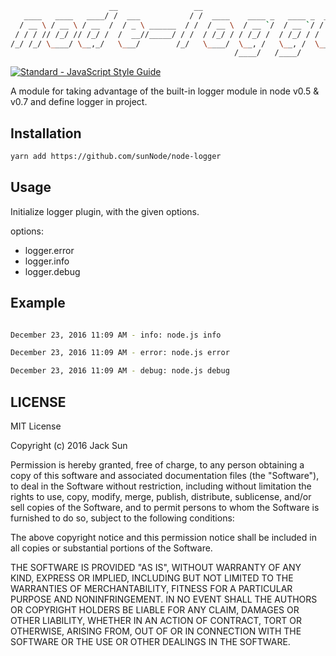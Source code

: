 
```bash
                      __                 __                                       
   ____   ____   ____/ /  ___           / /  ____    ____ _   ____ _  ___    _____
  / __ \ / __ \ / __  /  / _ \ ______  / /  / __ \  / __ `/  / __ `/ / _ \  / ___/
 / / / // /_/ // /_/ /  /  __//_____/ / /  / /_/ / / /_/ /  / /_/ / /  __/ / /    
/_/ /_/ \____/ \__,_/   \___/        /_/   \____/  \__, /   \__, /  \___/ /_/     
                                                  /____/   /____/                                       
```
[![Standard - JavaScript Style Guide](https://img.shields.io/badge/code%20style-standard-brightgreen.svg)](http://standardjs.com/)

A module for taking advantage of the built-in logger module in node v0.5 & v0.7 and define logger in project.

## Installation
```bash
yarn add https://github.com/sunNode/node-logger
```


## Usage

Initialize logger plugin, with the given options.

options:
* logger.error
* logger.info
* logger.debug


## Example

```bash

December 23, 2016 11:09 AM - info: node.js info

December 23, 2016 11:09 AM - error: node.js error

December 23, 2016 11:09 AM - debug: node.js debug

```

## LICENSE

MIT License

Copyright (c) 2016 Jack Sun

Permission is hereby granted, free of charge, to any person obtaining a copy of this software and associated documentation files (the "Software"), to deal in the Software without restriction, including without limitation the rights to use, copy, modify, merge, publish, distribute, sublicense, and/or sell copies of the Software, and to permit persons to whom the Software is furnished to do so, subject to the following conditions:

The above copyright notice and this permission notice shall be included in all copies or substantial portions of the Software.

THE SOFTWARE IS PROVIDED "AS IS", WITHOUT WARRANTY OF ANY KIND, EXPRESS OR IMPLIED, INCLUDING BUT NOT LIMITED TO THE WARRANTIES OF MERCHANTABILITY, FITNESS FOR A PARTICULAR PURPOSE AND NONINFRINGEMENT. IN NO EVENT SHALL THE AUTHORS OR COPYRIGHT HOLDERS BE LIABLE FOR ANY CLAIM, DAMAGES OR OTHER LIABILITY, WHETHER IN AN ACTION OF CONTRACT, TORT OR OTHERWISE, ARISING FROM, OUT OF OR IN CONNECTION WITH THE SOFTWARE OR THE USE OR OTHER DEALINGS IN THE SOFTWARE.
